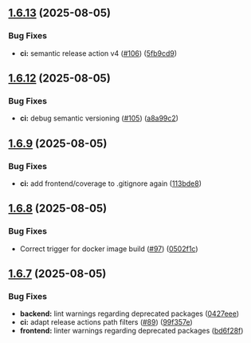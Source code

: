 ## [1.6.13](https://github.com/homa8511/turnier-app/compare/v1.6.12...v1.6.13) (2025-08-05)


### Bug Fixes

* **ci:** semantic release action v4 ([#106](https://github.com/homa8511/turnier-app/issues/106)) ([5fb9cd9](https://github.com/homa8511/turnier-app/commit/5fb9cd94fef298751cff2b21734b86fe8a531683))

## [1.6.12](https://github.com/homa8511/turnier-app/compare/v1.6.11...v1.6.12) (2025-08-05)


### Bug Fixes

* **ci:** debug semantic versioning ([#105](https://github.com/homa8511/turnier-app/issues/105)) ([a8a99c2](https://github.com/homa8511/turnier-app/commit/a8a99c2675a33639e10a19c81dd0f2b5cd86a359))

## [1.6.9](https://github.com/homa8511/turnier-app/compare/v1.6.8...v1.6.9) (2025-08-05)


### Bug Fixes

* **ci:** add frontend/coverage to .gitignore again ([113bde8](https://github.com/homa8511/turnier-app/commit/113bde8781779c6379a50097f5b524eb4e68f26b))

## [1.6.8](https://github.com/homa8511/turnier-app/compare/v1.6.7...v1.6.8) (2025-08-05)


### Bug Fixes

* Correct trigger for docker image build ([#97](https://github.com/homa8511/turnier-app/issues/97)) ([0502f1c](https://github.com/homa8511/turnier-app/commit/0502f1c2873882ea3d7282e12cb30e168ee1f356))

## [1.6.7](https://github.com/homa8511/turnier-app/compare/v1.6.6...v1.6.7) (2025-08-05)


### Bug Fixes

* **backend:** lint warnings regarding deprecated packages ([0427eee](https://github.com/homa8511/turnier-app/commit/0427eee4d0e9839d9d9e2948b0bb0e30c94b221b))
* **ci:** adapt release actions path filters ([#89](https://github.com/homa8511/turnier-app/issues/89)) ([99f357e](https://github.com/homa8511/turnier-app/commit/99f357e331939a55c43c6d4afccdd9a077f79f02))
* **frontend:** linter warnings regarding deprecated packages ([bd6f28f](https://github.com/homa8511/turnier-app/commit/bd6f28fb718c992daac2247073384365222a4162))
